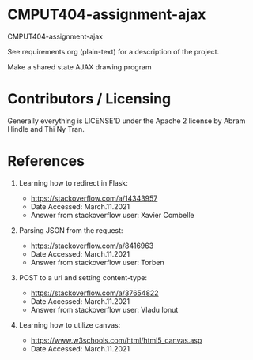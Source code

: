 CMPUT404-assignment-ajax
==============================

CMPUT404-assignment-ajax

See requirements.org (plain-text) for a description of the project.

Make a shared state AJAX drawing program

Contributors / Licensing
========================

Generally everything is LICENSE'D under the Apache 2 license by Abram Hindle and Thi Ny Tran.


References 
========================
1. Learning how to redirect in Flask:
    * https://stackoverflow.com/a/14343957
    * Date Accessed: March.11.2021
    * Answer from stackoverflow user: Xavier Combelle

2. Parsing JSON from the request:
    * https://stackoverflow.com/a/8416963
    * Date Accessed: March.11.2021
    * Answer from stackoverflow user: Torben

3. POST to a url and setting content-type:
    * https://stackoverflow.com/a/37654822
    * Date Accessed: March.11.2021
    * Answer from stackoverflow user: Vladu Ionut

4. Learning how to utilize canvas:
    * https://www.w3schools.com/html/html5_canvas.asp
    * Date Accessed: March.11.2021
    
